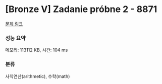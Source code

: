 # [Bronze V] Zadanie próbne 2 - 8871 

[문제 링크](https://www.acmicpc.net/problem/8871) 

### 성능 요약

메모리: 113112 KB, 시간: 104 ms

### 분류

사칙연산(arithmetic), 수학(math)


